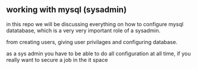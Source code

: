 ## working with mysql (sysadmin)

in this repo we will be discussing everything on how to configure mysql datatabase, which is a very very important role of a sysadmin.

from creating users, giving user privilages and configuring database.

as a sys admin you have to be able to do all configuration at all time, if you really want to secure a job in the it space